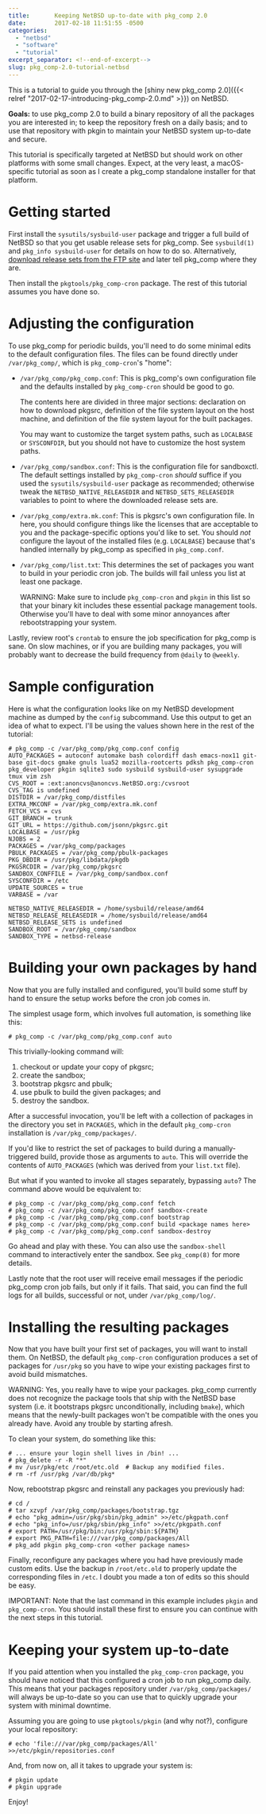 ```yaml
---
title:       Keeping NetBSD up-to-date with pkg_comp 2.0
date:        2017-02-18 11:51:55 -0500
categories:
  - "netbsd"
  - "software"
  - "tutorial"
excerpt_separator: <!--end-of-excerpt-->
slug: pkg_comp-2.0-tutorial-netbsd
---
```


This is a tutorial to guide you through the [shiny new pkg_comp 2.0]({{< relref "2017-02-17-introducing-pkg_comp-2.0.md" >}}) on NetBSD.

**Goals:** to use pkg_comp 2.0 to build a binary repository of all the packages you are interested in; to keep the repository fresh on a daily basis; and to use that repository with pkgin to maintain your NetBSD system up-to-date and secure.

<!--end-of-excerpt-->

This tutorial is specifically targeted at NetBSD but should work on other platforms with some small changes.  Expect, at the very least, a macOS-specific tutorial as soon as I create a pkg_comp standalone installer for that platform.

# Getting started

First install the `sysutils/sysbuild-user` package and trigger a full build of NetBSD so that you get usable release sets for pkg_comp.  See `sysbuild(1)` and `pkg_info sysbuild-user` for details on how to do so.  Alternatively, [download release sets from the FTP site](https://ftp.netbsd.org/pub/NetBSD/) and later tell pkg_comp where they are.

Then install the `pkgtools/pkg_comp-cron` package.  The rest of this tutorial assumes you have done so.

# Adjusting the configuration

To use pkg_comp for periodic builds, you'll need to do some minimal edits to the default configuration files.  The files can be found directly under `/var/pkg_comp/`, which is `pkg_comp-cron`'s "home":

   * `/var/pkg_comp/pkg_comp.conf`: This is pkg_comp's own configuration file and the defaults installed by `pkg_comp-cron` should be good to go.

     The contents here are divided in three major sections: declaration on how to download pkgsrc, definition of the file system layout on the host machine, and definition of the file system layout for the built packages.

     You may want to customize the target system paths, such as `LOCALBASE` or `SYSCONFDIR`, but you should not have to customize the host system paths.

   * `/var/pkg_comp/sandbox.conf`: This is the configuration file for sandboxctl.  The default settings installed by `pkg_comp-cron` *should* suffice if you used the `sysutils/sysbuild-user` package as recommended; otherwise tweak the `NETBSD_NATIVE_RELEASEDIR` and `NETBSD_SETS_RELEASEDIR` variables to point to where the downloaded release sets are.

   * `/var/pkg_comp/extra.mk.conf`: This is pkgsrc's own configuration file.  In here, you should configure things like the licenses that are acceptable to you and the package-specific options you'd like to set.  You should *not* configure the layout of the installed files (e.g. `LOCALBASE`) because that's handled internally by pkg_comp as specified in `pkg_comp.conf`.

  * `/var/pkg_comp/list.txt`: This determines the set of packages you want to build in your periodic cron job.  The builds will fail unless you list at least one package.

     WARNING: Make sure to include `pkg_comp-cron` and `pkgin` in this list so that your binary kit includes these essential package management tools.  Otherwise you'll have to deal with some minor annoyances after rebootstrapping your system.

Lastly, review root's `crontab` to ensure the job specification for pkg_comp is sane.  On slow machines, or if you are building many packages, you will probably want to decrease the build frequency from `@daily` to `@weekly`.

# Sample configuration

Here is what the configuration looks like on my NetBSD development machine as dumped by the `config` subcommand.  Use this output to get an idea of what to expect.  I'll be using the values shown here in the rest of the tutorial:

```
# pkg_comp -c /var/pkg_comp/pkg_comp.conf config
AUTO_PACKAGES = autoconf automake bash colordiff dash emacs-nox11 git-base git-docs gmake gnuls lua52 mozilla-rootcerts pdksh pkg_comp-cron pkg_developer pkgin sqlite3 sudo sysbuild sysbuild-user sysupgrade tmux vim zsh
CVS_ROOT = :ext:anoncvs@anoncvs.NetBSD.org:/cvsroot
CVS_TAG is undefined
DISTDIR = /var/pkg_comp/distfiles
EXTRA_MKCONF = /var/pkg_comp/extra.mk.conf
FETCH_VCS = cvs
GIT_BRANCH = trunk
GIT_URL = https://github.com/jsonn/pkgsrc.git
LOCALBASE = /usr/pkg
NJOBS = 2
PACKAGES = /var/pkg_comp/packages
PBULK_PACKAGES = /var/pkg_comp/pbulk-packages
PKG_DBDIR = /usr/pkg/libdata/pkgdb
PKGSRCDIR = /var/pkg_comp/pkgsrc
SANDBOX_CONFFILE = /var/pkg_comp/sandbox.conf
SYSCONFDIR = /etc
UPDATE_SOURCES = true
VARBASE = /var

NETBSD_NATIVE_RELEASEDIR = /home/sysbuild/release/amd64
NETBSD_RELEASE_RELEASEDIR = /home/sysbuild/release/amd64
NETBSD_RELEASE_SETS is undefined
SANDBOX_ROOT = /var/pkg_comp/sandbox
SANDBOX_TYPE = netbsd-release
```

# Building your own packages by hand

Now that you are fully installed and configured, you'll build some stuff by hand to ensure the setup works before the cron job comes in.

The simplest usage form, which involves full automation, is something like this:

    # pkg_comp -c /var/pkg_comp/pkg_comp.conf auto

This trivially-looking command will:

1.  checkout or update your copy of pkgsrc;
1.  create the sandbox;
1.  bootstrap pkgsrc and pbulk;
1.  use pbulk to build the given packages; and
1.  destroy the sandbox.

After a successful invocation, you'll be left with a collection of packages in the directory you set in `PACKAGES`, which in the default `pkg_comp-cron` installation is `/var/pkg_comp/packages/`.

If you'd like to restrict the set of packages to build during a manually-triggered build, provide those as arguments to `auto`.  This will override the contents of `AUTO_PACKAGES` (which was derived from your `list.txt` file).

But what if you wanted to invoke all stages separately, bypassing `auto`?  The command above would be equivalent to:

    # pkg_comp -c /var/pkg_comp/pkg_comp.conf fetch
    # pkg_comp -c /var/pkg_comp/pkg_comp.conf sandbox-create
    # pkg_comp -c /var/pkg_comp/pkg_comp.conf bootstrap
    # pkg_comp -c /var/pkg_comp/pkg_comp.conf build <package names here>
    # pkg_comp -c /var/pkg_comp/pkg_comp.conf sandbox-destroy

Go ahead and play with these.  You can also use the `sandbox-shell` command to interactively enter the sandbox.  See `pkg_comp(8)` for more details.

Lastly note that the root user will receive email messages if the periodic pkg_comp cron job fails, but only if it fails.  That said, you can find the full logs for all builds, successful or not, under `/var/pkg_comp/log/`.

# Installing the resulting packages

Now that you have built your first set of packages, you will want to install them.  On NetBSD, the default `pkg_comp-cron` configuration produces a set of packages for `/usr/pkg` so you have to wipe your existing packages first to avoid build mismatches.

WARNING: Yes, you really have to wipe your packages.  pkg_comp currently does not recognize the package tools that ship with the NetBSD base system (i.e. it bootstraps pkgsrc unconditionally, including `bmake`), which means that the newly-built packages won't be compatible with the ones you already have.  Avoid any trouble by starting afresh.

To clean your system, do something like this:

    # ... ensure your login shell lives in /bin! ...
    # pkg_delete -r -R "*"
    # mv /usr/pkg/etc /root/etc.old  # Backup any modified files.
    # rm -rf /usr/pkg /var/db/pkg*

Now, rebootstrap pkgsrc and reinstall any packages you previously had:

    # cd /
    # tar xzvpf /var/pkg_comp/packages/bootstrap.tgz
    # echo "pkg_admin=/usr/pkg/sbin/pkg_admin" >>/etc/pkgpath.conf
    # echo "pkg_info=/usr/pkg/sbin/pkg_info" >>/etc/pkgpath.conf
    # export PATH=/usr/pkg/bin:/usr/pkg/sbin:${PATH}
    # export PKG_PATH=file:///var/pkg_comp/packages/All
    # pkg_add pkgin pkg_comp-cron <other package names>

Finally, reconfigure any packages where you had have previously made custom edits.  Use the backup in `/root/etc.old` to properly update the corresponding files in `/etc`.  I doubt you made a ton of edits so this should be easy.

IMPORTANT: Note that the last command in this example includes `pkgin` and `pkg_comp-cron`.  You should install these first to ensure you can continue with the next steps in this tutorial.

# Keeping your system up-to-date

If you paid attention when you installed the `pkg_comp-cron` package, you should have noticed that this configured a cron job to run pkg_comp daily.  This means that your packages repository under `/var/pkg_comp/packages/` will always be up-to-date so you can use that to quickly upgrade your system with minimal downtime.

Assuming you are going to use `pkgtools/pkgin` (and why not?), configure your local repository:

    # echo 'file:///var/pkg_comp/packages/All' >>/etc/pkgin/repositories.conf

And, from now on, all it takes to upgrade your system is:

    # pkgin update
    # pkgin upgrade

Enjoy!
